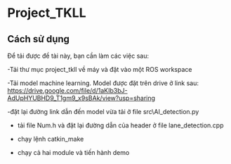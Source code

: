 # Project_TKLL
## Cách sử dụng
Để tải được đề tài này, bạn cần làm các việc sau:

  -Tải thư mục project_tkll về máy và đặt vào một ROS workspace
  
  -Tải model machine learning. Model được đặt trên drive ở link sau:
  https://drive.google.com/file/d/1aKIb3bJ-AdUpHYUBHD9_T1gm9_x9sBAk/view?usp=sharing
  
  -đặt lại đường link dẫn đến model vừa tải ở file src\AI_detection.py
  
  - tải file Num.h và đặt lại đường dẫn của header ở file lane_detection.cpp

  - chạy lệnh catkin_make

  - chạy cả hai module và tiến hành demo
##





